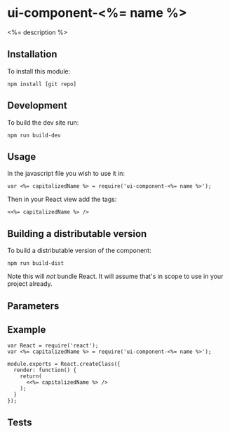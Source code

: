# ui-component-<%= name %>
<%= description %>

## Installation
To install this module:

`npm install [git repo]`

## Development
To build the dev site run:

`npm run build-dev`

## Usage
In the javascript file you wish to use it in:

`var <%= capitalizedName %> = require('ui-component-<%= name %>');`

Then in your React view add the tags:

`<<%= capitalizedName %> />`

## Building a distributable version
To build a distributable version of the component:

`npm run build-dist`

Note this will *not* bundle React. It will assume that's in scope to use in your project already.

## Parameters

## Example

```
var React = require('react');
var <%= capitalizedName %> = require('ui-component-<%= name %>');

module.exports = React.createClass({
  render: function() {
    return(
      <<%= capitalizedName %> />
    );
  }
});
```

## Tests
